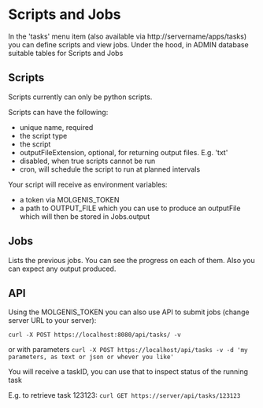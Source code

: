 # Scripts and Jobs

In the 'tasks' menu item (also available via http://servername/apps/tasks) you can define scripts and view jobs. Under the hood, in ADMIN database suitable
tables for Scripts and Jobs

## Scripts

Scripts currently can only be python scripts.

Scripts can have the following:

* unique name, required
* the script type
* the script
* outputFileExtension, optional, for returning output files. E.g. 'txt'
* disabled, when true scripts cannot be run
* cron, will schedule the script to run at planned intervals

Your script will receive as environment variables:

* a token via MOLGENIS_TOKEN
* a path to OUTPUT_FILE which you can use to produce an outputFile which will then be stored in Jobs.output

## Jobs

Lists the previous jobs. You can see the progress on each of them. Also you can expect any output produced.

## API

Using the MOLGENIS_TOKEN you can also use API to submit jobs (change server URL to your server):

`
curl -X POST https://localhost:8080/api/tasks/ -v
`

or with parameters
`
curl -X POST https://localhost/api/tasks -v -d 'my parameters, as text or json or whever you like'  
`

You will receive a taskID, you can use that to inspect status of the running task

E.g. to retrieve task 123123:
`
curl GET https://server/api/tasks/123123
`